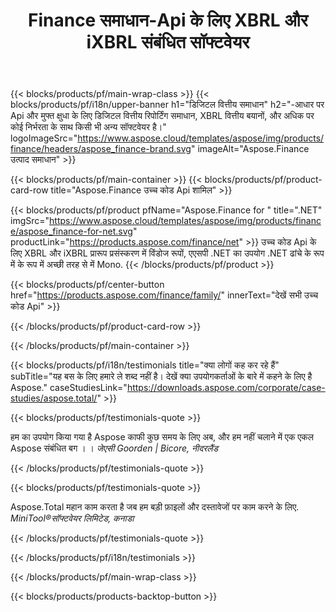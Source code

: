 ﻿---
title: Finance समाधान-Api के लिए XBRL और iXBRL संबंधित सॉफ्टवेयर 
weight: 30
url: /hi/
description: उच्च करने के लिए कोड Api और मुफ्त क्षुधा प्रक्रिया एक्स्टेंसिबल व्यापार रिपोर्टिंग भाषा XBRL और iXBRL प्रारूपों समेकित वित्तीय बयानों और अधिक बनाने के लिए
---
{{< blocks/products/pf/main-wrap-class >}}
{{< blocks/products/pf/i18n/upper-banner h1="डिजिटल वित्तीय समाधान" h2="-आधार पर Api और मुफ्त क्षुधा के लिए डिजिटल वित्तीय रिपोर्टिंग समाधान, XBRL वित्तीय बयानों, और अधिक पर कोई निर्भरता के साथ किसी भी अन्य सॉफ्टवेयर है।" logoImageSrc="https://www.aspose.cloud/templates/aspose/img/products/finance/headers/aspose_finance-brand.svg" imageAlt="Aspose.Finance उत्पाद समाधान" >}}

{{< blocks/products/pf/main-container >}}
{{< blocks/products/pf/product-card-row title="Aspose.Finance उच्च कोड Api शामिल" >}}

{{< blocks/products/pf/product pfName="Aspose.Finance for " title=".NET" imgSrc="https://www.aspose.cloud/templates/aspose/img/products/finance/aspose_finance-for-net.svg" productLink="https://products.aspose.com/finance/net" >}}
उच्च कोड Api के लिए XBRL और iXBRL प्रारूप प्रसंस्करण में विंडोज रूपों, एएसपी .NET का उपयोग .NET ढांचे के रूप में के रूप में अच्छी तरह से में Mono.
{{< /blocks/products/pf/product >}}

{{< blocks/products/pf/center-button href="https://products.aspose.com/finance/family/" innerText="देखें सभी उच्च कोड Api" >}}

{{< /blocks/products/pf/product-card-row >}}

{{< /blocks/products/pf/main-container >}}

{{< blocks/products/pf/i18n/testimonials title="क्या लोगों कह कर रहे हैं" subTitle="यह बस के लिए हमारे ले शब्द नहीं है। देखें क्या उपयोगकर्ताओं के बारे में कहने के लिए है Aspose." caseStudiesLink="https://downloads.aspose.com/corporate/case-studies/aspose.total/" >}}

{{< blocks/products/pf/testimonials-quote >}}
<p class="first">
 हम का उपयोग किया गया है Aspose काफी कुछ समय के लिए अब, और हम नहीं चलाने में एक एकल Aspose संबंधित बग । ।
 <em>
  जेएसी Goorden | Bicore, नीदरलैंड
 </em>
</p>

{{< /blocks/products/pf/testimonials-quote >}}

{{< blocks/products/pf/testimonials-quote >}}
<p class="second">
 Aspose.Total महान काम करता है जब हम बड़ी फ़ाइलों और दस्तावेजों पर काम करने के लिए.
 <em>
  MiniTool®सॉफ्टवेयर लिमिटेड, कनाडा
 </em>
</p>

{{< /blocks/products/pf/testimonials-quote >}}

{{< /blocks/products/pf/i18n/testimonials >}}

{{< /blocks/products/pf/main-wrap-class >}}

{{< blocks/products/products-backtop-button >}}